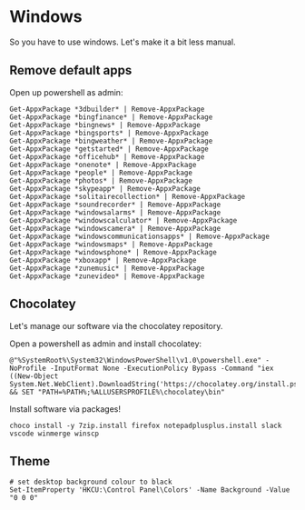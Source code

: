 # Windows

So you have to use windows. Let's make it a bit less manual.

## Remove default apps

Open up powershell as admin:
```shell
Get-AppxPackage *3dbuilder* | Remove-AppxPackage
Get-AppxPackage *bingfinance* | Remove-AppxPackage
Get-AppxPackage *bingnews* | Remove-AppxPackage
Get-AppxPackage *bingsports* | Remove-AppxPackage
Get-AppxPackage *bingweather* | Remove-AppxPackage
Get-AppxPackage *getstarted* | Remove-AppxPackage
Get-AppxPackage *officehub* | Remove-AppxPackage
Get-AppxPackage *onenote* | Remove-AppxPackage
Get-AppxPackage *people* | Remove-AppxPackage
Get-AppxPackage *photos* | Remove-AppxPackage
Get-AppxPackage *skypeapp* | Remove-AppxPackage
Get-AppxPackage *solitairecollection* | Remove-AppxPackage
Get-AppxPackage *soundrecorder* | Remove-AppxPackage
Get-AppxPackage *windowsalarms* | Remove-AppxPackage
Get-AppxPackage *windowscalculator* | Remove-AppxPackage
Get-AppxPackage *windowscamera* | Remove-AppxPackage
Get-AppxPackage *windowscommunicationsapps* | Remove-AppxPackage
Get-AppxPackage *windowsmaps* | Remove-AppxPackage
Get-AppxPackage *windowsphone* | Remove-AppxPackage
Get-AppxPackage *xboxapp* | Remove-AppxPackage
Get-AppxPackage *zunemusic* | Remove-AppxPackage
Get-AppxPackage *zunevideo* | Remove-AppxPackage
```

## Chocolatey

Let's manage our software via the chocolatey repository.

Open a powershell as admin and install chocolatey:
```shell
@"%SystemRoot%\System32\WindowsPowerShell\v1.0\powershell.exe" -NoProfile -InputFormat None -ExecutionPolicy Bypass -Command "iex ((New-Object System.Net.WebClient).DownloadString('https://chocolatey.org/install.ps1'))" && SET "PATH=%PATH%;%ALLUSERSPROFILE%\chocolatey\bin"
```

Install software via packages!
```shell
choco install -y 7zip.install firefox notepadplusplus.install slack vscode winmerge winscp
```

## Theme
```shell
# set desktop background colour to black
Set-ItemProperty 'HKCU:\Control Panel\Colors' -Name Background -Value "0 0 0"
```

